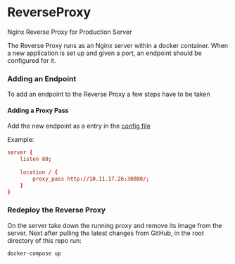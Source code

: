 # ReverseProxy
Nginx Reverse Proxy for Production Server

The Reverse Proxy runs as an Nginx server within a docker container. When a new application is set up and given a port, an endpoint should be configured for it.

### Adding an Endpoint

To add an endpoint to the Reverse Proxy a few steps have to be taken

#### Adding a Proxy Pass

Add the new endpoint as a entry in the [config file](https://github.com/Capping-WAR/ReverseProxy/blob/master/nginx.conf)

Example: 
```conf
server {
    listen 80;
    
    location / {
        proxy_pass http://10.11.17.26:30080/;
    }
}
```

### Redeploy the Reverse Proxy

On the server take down the running proxy and remove its image from the server. Next after pulling the latest changes from GitHub, in the root directory of this repo run:

```
docker-compose up
```